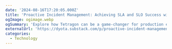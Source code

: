 ```yaml
---
date: '2024-08-16T17:20:05.000Z'
title: 'Proactive Incident Management: Achieving SLA and SLO Success with Tetragon in Kubernetes'
ogImage: ogimage.webp
ogSummary: 'Explore how Tetragon can be a game-changer for production engineers, particularly when managing incidents and ensuring that SLAs, SLOs, and SLIs are met'
externalUrl: 'https://dyota.substack.com/p/proactive-incident-management-achieving'
categories:
  - Technology
---
```

